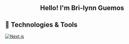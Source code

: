 
<h2 align="center"> Hello! I'm Bri-lynn Guemos</h2>



<h2 align='left'> 🔨 Technologies & Tools </h2>
 <a href="https://github.com/search?q=user%3Abguemos+language%3Anextjs"><img alt="Next.js" src="https://img.shields.io/badge/Next-black?style=for-the-badge&logo=next.js&logoColor=white">



